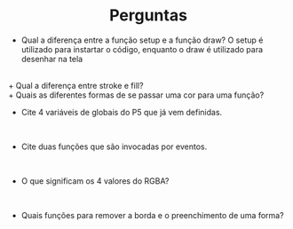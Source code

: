 <h1 align="center"> Perguntas </h1>

+ Qual a diferença entre a função setup e a função draw?
O setup é utilizado para instartar o código, enquanto o draw é utilizado para desenhar na tela
<br>
+ Qual a diferença entre stroke e fill?
<br>
+ Quais as diferentes formas de se passar uma cor para uma função?
<br>

+ Cite 4 variáveis de globais do P5 que já vem definidas.
<br>

+ Cite duas funções que são invocadas por eventos.
<br>

+ O que significam os 4 valores do RGBA?
<br>

+ Quais funções para remover a borda e o preenchimento de uma forma?